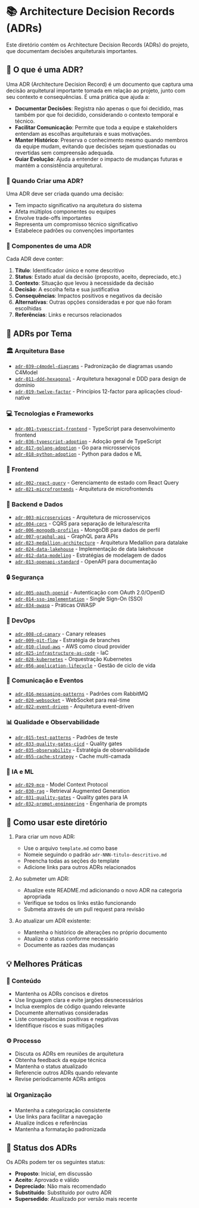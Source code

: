 # 📚 Architecture Decision Records (ADRs)

Este diretório contém os Architecture Decision Records (ADRs) do projeto, que documentam decisões arquiteturais importantes.

## 🤔 O que é uma ADR?

Uma ADR (Architecture Decision Record) é um documento que captura uma decisão arquitetural importante tomada em relação ao projeto, junto com seu contexto e consequências. É uma prática que ajuda a:

- **Documentar Decisões**: Registra não apenas o que foi decidido, mas também por que foi decidido, considerando o contexto temporal e técnico.
- **Facilitar Comunicação**: Permite que toda a equipe e stakeholders entendam as escolhas arquiteturais e suas motivações.
- **Manter Histórico**: Preserva o conhecimento mesmo quando membros da equipe mudam, evitando que decisões sejam questionadas ou revertidas sem compreensão adequada.
- **Guiar Evolução**: Ajuda a entender o impacto de mudanças futuras e mantém a consistência arquitetural.

### 📅 Quando Criar uma ADR?

Uma ADR deve ser criada quando uma decisão:
- Tem impacto significativo na arquitetura do sistema
- Afeta múltiplos componentes ou equipes
- Envolve trade-offs importantes
- Representa um compromisso técnico significativo
- Estabelece padrões ou convenções importantes

### 📝 Componentes de uma ADR

Cada ADR deve conter:
1. **Título**: Identificador único e nome descritivo
2. **Status**: Estado atual da decisão (proposto, aceito, depreciado, etc.)
3. **Contexto**: Situação que levou à necessidade da decisão
4. **Decisão**: A escolha feita e sua justificativa
5. **Consequências**: Impactos positivos e negativos da decisão
6. **Alternativas**: Outras opções consideradas e por que não foram escolhidas
7. **Referências**: Links e recursos relacionados

## 📂 ADRs por Tema

### 🏛️ Arquitetura Base
- [`adr-039-c4model-diagrams`](adr-039-c4model-diagrams.md) - Padronização de diagramas usando C4Model
- [`adr-011-ddd-hexagonal`](patterns/adr-011-ddd-hexagonal.md) - Arquitetura hexagonal e DDD para design de domínio
- [`adr-019-twelve-factor`](patterns/adr-019-twelve-factor.md) - Princípios 12-factor para aplicações cloud-native

### 💻 Tecnologias e Frameworks
- [`adr-001-typescript-frontend`](technologies/adr-001-typescript-frontend.md) - TypeScript para desenvolvimento frontend
- [`adr-036-typescript-adoption`](technologies/adr-036-typescript-adoption.md) - Adoção geral de TypeScript
- [`adr-017-golang-adoption`](technologies/adr-017-golang-adoption.md) - Go para microsserviços
- [`adr-018-python-adoption`](technologies/adr-018-python-adoption.md) - Python para dados e ML

### 🎨 Frontend
- [`adr-002-react-query`](frontend/adr-002-react-query.md) - Gerenciamento de estado com React Query
- [`adr-021-microfrontends`](frontend/adr-021-microfrontends.md) - Arquitetura de microfrontends

### 🔧 Backend e Dados
- [`adr-003-microservices`](backend/adr-003-microservices.md) - Arquitetura de microsserviços
- [`adr-004-cqrs`](backend/adr-004-cqrs.md) - CQRS para separação de leitura/escrita
- [`adr-006-mongodb-profiles`](backend/adr-006-mongodb-profiles.md) - MongoDB para dados de perfil
- [`adr-007-graphql-api`](backend/adr-007-graphql-api.md) - GraphQL para APIs
- [`adr-023-medallion-architecture`](backend/adr-023-medallion-architecture.md) - Arquitetura Medallion para datalake
- [`adr-024-data-lakehouse`](backend/adr-024-data-lakehouse.md) - Implementação de data lakehouse
- [`adr-012-data-modeling`](patterns/adr-012-data-modeling.md) - Estratégias de modelagem de dados
- [`adr-013-openapi-standard`](patterns/adr-013-openapi-standard.md) - OpenAPI para documentação

### 🔒 Segurança
- [`adr-005-oauth-openid`](security/adr-005-oauth-openid.md) - Autenticação com OAuth 2.0/OpenID
- [`adr-014-sso-implementation`](security/adr-014-sso-implementation.md) - Single Sign-On (SSO)
- [`adr-034-owasp`](security/adr-034-owasp.md) - Práticas OWASP

### 🚀 DevOps
- [`adr-008-cd-canary`](devops/adr-008-cd-canary.md) - Canary releases
- [`adr-009-git-flow`](devops/adr-009-git-flow.md) - Estratégia de branches
- [`adr-010-cloud-aws`](devops/adr-010-cloud-aws.md) - AWS como cloud provider
- [`adr-025-infrastructure-as-code`](devops/adr-025-infrastructure-as-code.md) - IaC
- [`adr-028-kubernetes`](devops/adr-028-kubernetes.md) - Orquestração Kubernetes
- [`adr-056-application-lifecycle`](devops/adr-056-application-lifecycle.md) - Gestão de ciclo de vida

### 🔄 Comunicação e Eventos
- [`adr-016-messaging-patterns`](communication/adr-016-messaging-patterns.md) - Padrões com RabbitMQ
- [`adr-020-websocket`](communication/adr-020-websocket.md) - WebSocket para real-time
- [`adr-022-event-driven`](communication/adr-022-event-driven.md) - Arquitetura event-driven

### 📊 Qualidade e Observabilidade
- [`adr-015-test-patterns`](quality/adr-015-test-patterns.md) - Padrões de teste
- [`adr-033-quality-gates-cicd`](quality/adr-033-quality-gates-cicd.md) - Quality gates
- [`adr-035-observability`](operations/adr-035-observability.md) - Estratégia de observabilidade
- [`adr-055-cache-strategy`](performance/adr-055-cache-strategy.md) - Cache multi-camada

### 🤖 IA e ML
- [`adr-029-mcp`](ai/adr-029-mcp.md) - Model Context Protocol
- [`adr-030-rag`](ai/adr-030-rag.md) - Retrieval Augmented Generation
- [`adr-031-quality-gates`](ai/adr-031-quality-gates.md) - Quality gates para IA
- [`adr-032-prompt-engineering`](ai/adr-032-prompt-engineering.md) - Engenharia de prompts

## 📖 Como usar este diretório

1. Para criar um novo ADR:
   - Use o arquivo `template.md` como base
   - Nomeie seguindo o padrão `adr-NNN-titulo-descritivo.md`
   - Preencha todas as seções do template
   - Adicione links para outros ADRs relacionados

2. Ao submeter um ADR:
   - Atualize este README.md adicionando o novo ADR na categoria apropriada
   - Verifique se todos os links estão funcionando
   - Submeta através de um pull request para revisão

3. Ao atualizar um ADR existente:
   - Mantenha o histórico de alterações no próprio documento
   - Atualize o status conforme necessário
   - Documente as razões das mudanças

## 💡 Melhores Práticas

### 📝 Conteúdo
- Mantenha os ADRs concisos e diretos
- Use linguagem clara e evite jargões desnecessários
- Inclua exemplos de código quando relevante
- Documente alternativas consideradas
- Liste consequências positivas e negativas
- Identifique riscos e suas mitigações

### ⚙️ Processo
- Discuta os ADRs em reuniões de arquitetura
- Obtenha feedback da equipe técnica
- Mantenha o status atualizado
- Referencie outros ADRs quando relevante
- Revise periodicamente ADRs antigos

### 📊 Organização
- Mantenha a categorização consistente
- Use links para facilitar a navegação
- Atualize índices e referências
- Mantenha a formatação padronizada

## 🔄 Status dos ADRs

Os ADRs podem ter os seguintes status:
- **Proposto**: Inicial, em discussão
- **Aceito**: Aprovado e válido
- **Depreciado**: Não mais recomendado
- **Substituído**: Substituído por outro ADR
- **Supersedido**: Atualizado por versão mais recente